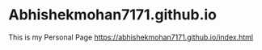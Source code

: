 # Abhishekmohan7171.github.io
This is my Personal Page
https://abhishekmohan7171.github.io/index.html
